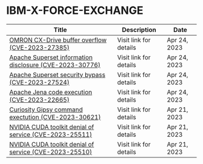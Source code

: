 

# IBM-X-FORCE-EXCHANGE

 |Title|Description|Date|
 |---|---|---|
 |[OMRON CX-Drive buffer overflow (CVE-2023-27385)](https://exchange.xforce.ibmcloud.com/activity/list?filter=Vulnerabilities)|Visit link for details|Apr 24, 2023|
 |[Apache Superset information disclosure (CVE-2023-30776)](https://exchange.xforce.ibmcloud.com/activity/list?filter=Vulnerabilities)|Visit link for details|Apr 24, 2023|
 |[Apache Superset security bypass (CVE-2023-27524)](https://exchange.xforce.ibmcloud.com/activity/list?filter=Vulnerabilities)|Visit link for details|Apr 24, 2023|
 |[Apache Jena code execution (CVE-2023-22665)](https://exchange.xforce.ibmcloud.com/activity/list?filter=Vulnerabilities)|Visit link for details|Apr 24, 2023|
 |[Curiosity Gipsy command exectution (CVE-2023-30621)](https://exchange.xforce.ibmcloud.com/activity/list?filter=Vulnerabilities)|Visit link for details|Apr 21, 2023|
 |[NVIDIA CUDA toolkit denial of service (CVE-2023-25511)](https://exchange.xforce.ibmcloud.com/activity/list?filter=Vulnerabilities)|Visit link for details|Apr 21, 2023|
 |[NVIDIA CUDA toolkit denial of service (CVE-2023-25510)](https://exchange.xforce.ibmcloud.com/activity/list?filter=Vulnerabilities)|Visit link for details|Apr 21, 2023|
 